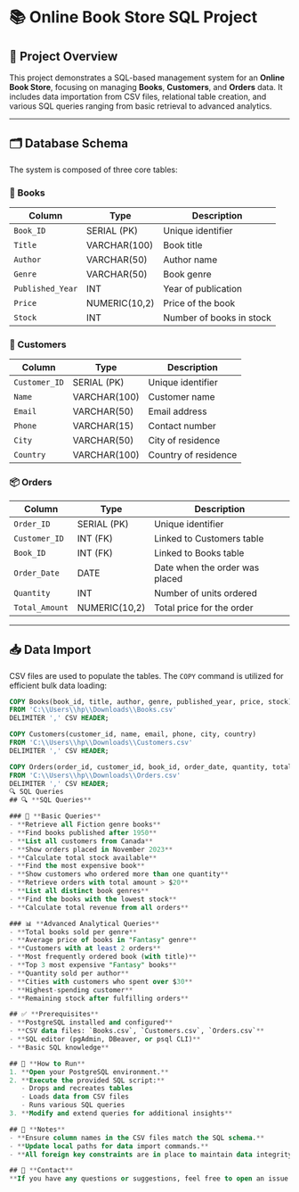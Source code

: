 # 📚 Online Book Store SQL Project

## 🧾 Project Overview

This project demonstrates a SQL-based management system for an **Online Book Store**, focusing on managing **Books**, **Customers**, and **Orders** data. It includes data importation from CSV files, relational table creation, and various SQL queries ranging from basic retrieval to advanced analytics.

---

## 🗂️ Database Schema

The system is composed of three core tables:

### 📘 Books

| Column         | Type           | Description                |
|----------------|----------------|----------------------------|
| `Book_ID`      | SERIAL (PK)    | Unique identifier          |
| `Title`        | VARCHAR(100)   | Book title                 |
| `Author`       | VARCHAR(50)    | Author name                |
| `Genre`        | VARCHAR(50)    | Book genre                 |
| `Published_Year` | INT          | Year of publication        |
| `Price`        | NUMERIC(10,2)  | Price of the book          |
| `Stock`        | INT            | Number of books in stock   |

### 👤 Customers

| Column         | Type           | Description                |
|----------------|----------------|----------------------------|
| `Customer_ID`  | SERIAL (PK)    | Unique identifier          |
| `Name`         | VARCHAR(100)   | Customer name              |
| `Email`        | VARCHAR(50)    | Email address              |
| `Phone`        | VARCHAR(15)    | Contact number             |
| `City`         | VARCHAR(50)    | City of residence          |
| `Country`      | VARCHAR(100)   | Country of residence       |

### 📦 Orders

| Column         | Type           | Description                          |
|----------------|----------------|--------------------------------------|
| `Order_ID`     | SERIAL (PK)    | Unique identifier                    |
| `Customer_ID`  | INT (FK)       | Linked to Customers table            |
| `Book_ID`      | INT (FK)       | Linked to Books table                |
| `Order_Date`   | DATE           | Date when the order was placed       |
| `Quantity`     | INT            | Number of units ordered              |
| `Total_Amount` | NUMERIC(10,2)  | Total price for the order            |

---

## 📥 Data Import

CSV files are used to populate the tables. The `COPY` command is utilized for efficient bulk data loading:

```sql
COPY Books(book_id, title, author, genre, published_year, price, stock)
FROM 'C:\\Users\\hp\\Downloads\\Books.csv'
DELIMITER ',' CSV HEADER;

COPY Customers(customer_id, name, email, phone, city, country)
FROM 'C:\\Users\\hp\\Downloads\\Customers.csv'
DELIMITER ',' CSV HEADER;

COPY Orders(order_id, customer_id, book_id, order_date, quantity, total_amount)
FROM 'C:\\Users\\hp\\Downloads\\Orders.csv'
DELIMITER ',' CSV HEADER;
🔍 SQL Queries
## 🔍 **SQL Queries**

### 📌 **Basic Queries**
- **Retrieve all Fiction genre books**
- **Find books published after 1950**
- **List all customers from Canada**
- **Show orders placed in November 2023**
- **Calculate total stock available**
- **Find the most expensive book**
- **Show customers who ordered more than one quantity**
- **Retrieve orders with total amount > $20**
- **List all distinct book genres**
- **Find the books with the lowest stock**
- **Calculate total revenue from all orders**

### 📊 **Advanced Analytical Queries**
- **Total books sold per genre**
- **Average price of books in "Fantasy" genre**
- **Customers with at least 2 orders**
- **Most frequently ordered book (with title)**
- **Top 3 most expensive "Fantasy" books**
- **Quantity sold per author**
- **Cities with customers who spent over $30**
- **Highest-spending customer**
- **Remaining stock after fulfilling orders**

## ✅ **Prerequisites**
- **PostgreSQL installed and configured**
- **CSV data files: `Books.csv`, `Customers.csv`, `Orders.csv`**
- **SQL editor (pgAdmin, DBeaver, or psql CLI)**
- **Basic SQL knowledge**

## 🚀 **How to Run**
1. **Open your PostgreSQL environment.**
2. **Execute the provided SQL script:**
   - Drops and recreates tables
   - Loads data from CSV files
   - Runs various SQL queries
3. **Modify and extend queries for additional insights**

## 📌 **Notes**
- **Ensure column names in the CSV files match the SQL schema.**
- **Update local paths for data import commands.**
- **All foreign key constraints are in place to maintain data integrity.**

## 📧 **Contact**
**If you have any questions or suggestions, feel free to open an issue or contact the project maintainer.**



